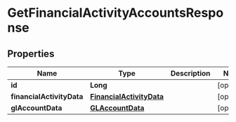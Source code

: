 # GetFinancialActivityAccountsResponse

## Properties
Name | Type | Description | Notes
------------ | ------------- | ------------- | -------------
**id** | **Long** |  |  [optional]
**financialActivityData** | [**FinancialActivityData**](FinancialActivityData.md) |  |  [optional]
**glAccountData** | [**GLAccountData**](GLAccountData.md) |  |  [optional]
